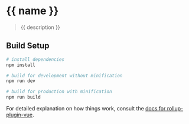 # {{ name }}

> {{ description }}

## Build Setup

``` bash
# install dependencies
npm install

# build for development without minification
npm run dev

# build for production with minification
npm run build
```

For detailed explanation on how things work, consult the [docs for rollup-plugin-vue](http://vuejs.github.io/rollup-plugin-vue).